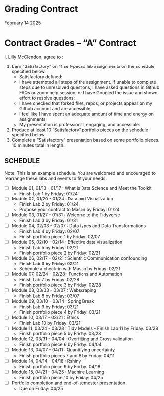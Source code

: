 Grading Contract
================
February 14 2025

<!-- This contract is adapted from Annie Somerville's contract https://github.com/anniehsom -->

# Contract Grades – “A” Contract

I, Lilly McClendon, agree to :

1)  Earn “Satisfactory” on 11 self-paced lab assignments on the schedule
    specified below.
    - Satisfactory defined:
    - I have attempted all steps of the assignment. If unable to
      complete steps due to unresolved questions, I have asked questions
      in Github FAQs or zoom help session, or I have Googled the issue
      and shown effort to resolve questions;
    - I have checked that forked files, repos, or projects appear on my
      Github account and are accessible;
    - I feel like I have spent an adequate amount of time and energy on
      assignments;
    - My presentation is professional, engaging, and accessible.
2)  Produce at least 10 “Satisfactory” portfolio pieces on the schedule
    specified below.
3)  Complete a “Satisfactory” presentation based on some portfolio
    pieces. 10 minutes total in length.

## SCHEDULE

Note: This is an example schedule. You are welcomed and encouraged to
rearrange these labs and events to fit your needs.

- [ ] Module 01, 01/13 - 01/17 : What is Data Science and Meet the
  Toolkit
  - Finish Lab 1 by Friday: 01/24
- [ ] Module 02, 01/20 - 01/24 : Data and Visualization
  - Finish Lab 2 by Friday: 01/24
  - Propose your contract to Mason by Friday: 01/24
- [ ] Module 03, 01/27 - 01/31 : Welcome to the Tidyverse
  - Finish Lab 3 by Friday: 01/31
- [ ] Module 04, 02/03 - 02/07 : Data types and Data Transformations
  - Finish Lab 4 by Friday: 02/07
  - Finish portfolio piece 1 by Friday: 02/07
- [ ] Module 05, 02/10 - 02/14 : Effective data visualization
  - Finish Lab 5 by Friday: 02/21
  - Finish portfolio piece 2 by Friday: 02/21
- [ ] Module 06, 02/17 - 02/21 : Scientific Communication confounding
  - Finish Lab 6 by Friday: 02/21
  - Schedule a check-in with Mason by Friday: 02/21
- [ ] Module 07, 02/24 - 02/28 : Functions and Automation
  - Finish Lab 7 by Friday: 02/28
  - Finish portfolio piece 3 by Friday: 02/28
- [ ] Module 08, 03/03 - 03/07 : Webscraping
  - Finish Lab 8 by Friday: 03/07
- [ ] Module 09, 03/10 - 03/14 : Spring Break
  - Finish Lab 9 by Friday: 03/21
  - Finish portfolio piece 4 by Friday: 03/21
- [ ] Module 10, 03/17 - 03/21 : Ethics
  - Finish Lab 10 by Friday: 03/21
- [ ] Module 11, 03/24 - 03/28 : Tidy Models - Finish Lab 11 by Friday:
  03/28
  - Finish portfolio piece 5 by Friday: 03/28
- [ ] Module 12, 03/31 - 04/04 : Overfitting and Cross validation
  - Finish portfolio piece 6 by Friday: 04/04
- [ ] Module 13, 04/07 - 04/11 : Quantifying uncertainty
  - Finish portfolio pieces 7 and 8 by Friday: 04/11
- [ ] Module 14, 04/14 - 04/18 : Rshiny
  - Finish portfolio piece 9 by Friday: 04/18
- [ ] Module 15, 04/21 - 04/25 : Machine Learning
  - Finish portfolio piece 10 by Friday: 04/25
- [ ] Portfolio completion and end-of-semester presentation
  - Due on Friday: 04/25

